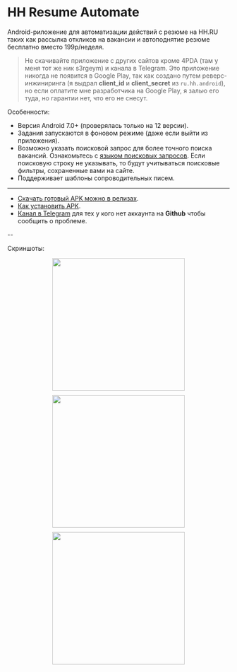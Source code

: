 # HH Resume Automate

Android-риложение для автоматизации действий с резюме на HH.RU таких как рассылка откликов на вакансии и
автоподнятие резюме бесплатно вместо 199р/неделя.

> Не скачивайте приложение с других сайтов кроме 4PDA (там у меня тот же ник s3rgeym) и канала в Telegram. Это приложение никогда не появится в Google Play, так как создано путем реверс-инжиниринга (я выдрал **client_id** и **client_secret** из `ru.hh.android`), но если оплатите мне разработчика на Google Play, я залью его туда, но гарантии нет, что его не снесут.

Особенности:

* Версия Android 7.0+ (проверялась только на 12 версии).
* Задания запускаются в фоновом режиме (даже если выйти из приложения).
* Возможно указать поисковой запрос для более точного поиска вакансий. Ознакомьтесь с [языком поисковых запросов](https://hh.ru/article/1175). Если поисковую строку не указывать, то будут учитываться поисковые фильтры, сохраненные вами на сайте.
* Поддерживает шаблоны сопроводительных писем.

---

- [Скачать готовый APK можно в релизах](../../releases).
- [Как установить APK](https://hi-tech.mail.ru/review/102312-kak-ustanovit-apk-na-android/).
- [Канал в Telegram](https://t.me/hh_resume_automate) для тех у кого нет аккаунта на **Github** чтобы сообщить о проблеме.

-- 

Скриншоты:

<div style="display: flex; flex-wrap: wrap; justify-content: center; gap: 10px;">
  <img src="https://github.com/user-attachments/assets/2db417dc-d905-449b-919e-0198108e0701" width="300px">
  <img src="https://github.com/user-attachments/assets/e206b347-5669-4dbb-bf16-2101f123825a" width="300px">
  <img src="https://github.com/user-attachments/assets/17094570-cf25-4450-83bd-4808769d3ce5" width="300px">
</div>
